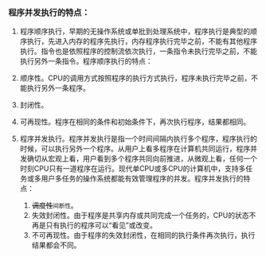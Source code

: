 ### 程序并发执行的特点：
1. 程序顺序执行，早期的无操作系统或单批到处理系统中，程序执行是典型的顺序执行，先进入内存的程序先执行，内存程序执行完毕之前，不能有其他程序执行。指令也是依照程序的控制流依次执行，一条指令未执行完毕之前，不能执行另外一条指令。程序顺序执行的特点：
  1. 顺序性。CPU的调用方式按照程序的执行方式执行，程序未执行完毕之前，不能执行另外一条程序。
  2. 封闭性。
  3. 可再现性。程序在相同的条件和初始条件下，再次执行程序，结果都相同。

2. 程序并发执行。程序并发执行是指一个时间间隔内执行多个程序，程序执行的时候，可以执行另外一个程序。从用户上看多程序在计算机共同运行，程序并发确切从宏观上看，用户看到多个程序共同向前推进，从微观上看，任何一个时刻CPU只有一道程序在运行。现代单CPU或多CPU的计算机中，支持多任务或多用户多任务的操作系统都能有效管理程序的并发。程序并发执行的特点：
    1. ~~调度性~~`间断性`。
    2. 失效封闭性。由于程序是共享内存或共同完成一个任务的，CPU的状态不再是只有执行的程序可以“看见”或改变。
    3. 不可再现性。由于程序的失效封闭性，在相同的执行条件再次执行，执行结果都会不同。
